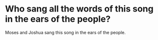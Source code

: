 # Who sang all the words of this song in the ears of the people?

Moses and Joshua sang this song in the ears of the people.
